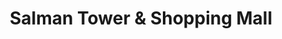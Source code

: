 ---
title: "Salman Tower & Shopping Mall"
url: /karachi/salman-tower-und-shopping-mall/
shop: Einkaufszentrum
---